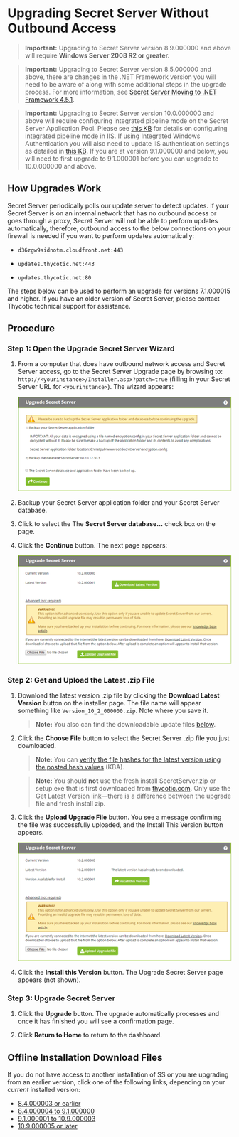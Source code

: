 [title]: # (Upgrading Secret Server Without Outbound Access)
[tags]: # (Setup, Upgrading)
[priority]: # (1000)

# Upgrading Secret Server Without Outbound Access

> **Important:** Upgrading to Secret Server version 8.9.000000 and above will require **Windows Server 2008 R2 or greater.**

> **Important:** Upgrading to Secret Server version 8.5.000000 and above, there are changes in the .NET Framework version you will need to be aware of along with some additional steps in the upgrade process. For more information, see [Secret Server Moving to .NET Framework 4.5.1](https://thycotic.force.com/support/s/article/Secret-Server-Moving-to-NET-Framework-4-5-1).

> **Important:** Upgrading to Secret Server version 10.0.000000 and above will require configuring integrated pipeline mode on the Secret Server Application Pool. Please see [this KB](http://updates.thycotic.net/link.ashx?IisPiplineIntegratedKnowledgeBase) for details on configuring integrated pipeline mode in IIS. If using Integrated Windows Authentication you will also need to update IIS authentication settings as detailed in [this KB](http://updates.thycotic.net/link.ashx?SS_10_IntegratedWindowsAuthentication). If you are at version 9.1.000000 and below, you will need to first upgrade to 9.1.000001 before you can upgrade to 10.0.000000 and above.

## How Upgrades Work

Secret Server periodically polls our update server to detect updates. If your Secret Server is on an internal network that has no outbound access or goes through a proxy, Secret Server will not be able to perform updates automatically, therefore, outbound access to the below connections on your firewall is needed if you want to perform updates automatically:

- `d36zgw9sidnotm.cloudfront.net:443`

- `updates.thycotic.net:443`

- `updates.thycotic.net:80`

The steps below can be used to perform an upgrade for versions 7.1.000015 and higher. If you have an older version of Secret Server, please contact Thycotic technical support for assistance.

## Procedure

### Step 1: Open the Upgrade Secret Server Wizard

1. From a computer that does have outbound network access and Secret Server access, go to the Secret Server Upgrade page by browsing to: `http://<yourinstance>/Installer.aspx?patch=true` (filling in your Secret Server URL for `<yourinstance>`). The wizard appears:

   ![User-added image](images/clip_image002.png)

1. Backup your Secret Server application folder and your Secret Server database.

1. Click to select the The **Secret Server database…** check box on the page.

1. Click the **Continue** button. The next page appears:

   ![User-added image](images/clip_image004.png)

### Step 2: Get and Upload the Latest .zip File

1. Download the latest version .zip file by clicking the **Download Latest Version** button on the installer page. The file name will appear something like `Version_10_2_000000.zip`. Note where you save it.

   > **Note:** You also can find the downloadable update files [below](#Offline-Installation-Download-Files).

1. Click the **Choose File** button to select the Secret Server .zip file you just downloaded.

   > **Note:** You can [verify the file hashes for the latest version using the posted hash values](https://thycotic.force.com/support/s/article/Secret-Server-Download-Hashes) (KBA).

   > **Note:** You should **not** use the fresh install SecretServer.zip or setup.exe that is first downloaded from [thycotic.com](http://thycotic.com). Only use the Get Latest Version link—there is a difference between the upgrade file and fresh install zip.

1. Click the **Upload Upgrade File** button. You see a message confirming the file was successfully uploaded, and the Install This Version button appears.

   ![User-added image](images/clip_image006.png)

1. Click the **Install this Version** button. The Upgrade Secret Server page appears (not shown).

###  Step 3: Upgrade Secret Server

1. Click the **Upgrade** button. The upgrade automatically processes and once it has finished you will see a confirmation page.

1. Click **Return to Home** to return to the dashboard.

## Offline Installation Download Files

If you do not have access to another installation of SS or you are upgrading from an earlier version, click one of the following links, depending on your *current* installed version:

- [8.4.000003 or earlier](https://updates.thycotic.net/secretserver/getlatestversion.aspx)
- [8.4.000004 to 9.1.000000](https://updates.thycotic.net/secretserver/getlatestversion.aspx?myv=9.1.000000)
- [9.1.000001 to 10.9.000003](https://updates.thycotic.net/secretserver/Version_10_9_000005.zip)
- [10.9.000005 or later](https://updates.thycotic.net/secretserver/getlatestversion.aspx?alwayslatest=true)